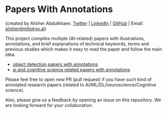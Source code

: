 # Papers With Annotations
(created by Alisher Abdulkhaev. [Twitter](https://twitter.com/alisher_ai) | [LinkedIn](https://www.linkedin.com/in/alisher-abdulkhaev/) | [GitHub](https://github.com/alisher0717) | Email: alisher@mltokyo.ai)

This project compiles multiple (AI-related) papers with illustrations, annotations, and brief explanations of technical keywords, terms and previous studies which makes it easy to read the paper and follow the main idea.

- [object detection papers with annotations](https://github.com/Machine-Learning-Tokyo/papers-with-annotations/tree/master/object-detection)
- [ai and cognitive science related papers with annotations](https://github.com/Machine-Learning-Tokyo/papers-with-annotations/tree/master/ai-and-cognitive-science)

Please feel free to open new PR (pull request) if you have such kind of annotated research papers (related to AI/ML/DL/neuroscience/Cognitive science). 


Also, please give us a feedback by opening an issue on this repository. We are looking forward for your collaboration.
